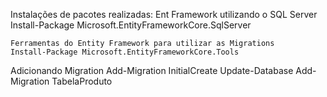 Instalações de pacotes realizadas:
	Ent Framework utilizando o SQL Server
	Install-Package Microsoft.EntityFrameworkCore.SqlServer

	Ferramentas do Entity Framework para utilizar as Migrations
	Install-Package Microsoft.EntityFrameworkCore.Tools

Adicionando Migration
	Add-Migration InitialCreate
	Update-Database
	Add-Migration TabelaProduto